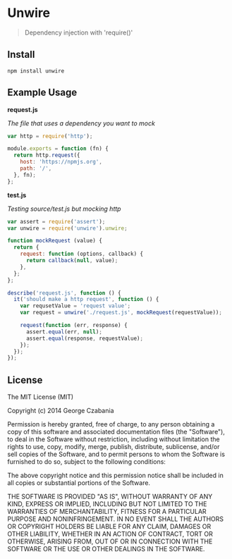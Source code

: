 # Unwire

> Dependency injection with 'require()'

## Install

```
npm install unwire
```

## Example Usage

**request.js**

*The file that uses a dependency you want to mock*

```javascript
var http = require('http');

module.exports = function (fn) {
  return http.request({
    host: 'https://npmjs.org',
    path: '/',
  }, fn);
};
```

**test.js**

*Testing source/test.js but mocking http*

```javascript
var assert = require('assert');
var unwire = require('unwire').unwire;

function mockRequest (value) {
  return {
    request: function (options, callback) {
      return callback(null, value);
    },
  };
};

describe('request.js', function () {
  it('should make a http request', function () {
    var requsetValue = 'request value';
    var request = unwire('./request.js', mockRequest(requestValue));

    request(function (err, response) {
      assert.equal(err, null);
      assert.equal(response, requestValue);
    });
  });
});
```

## License

The MIT License (MIT)

Copyright (c) 2014 George Czabania

Permission is hereby granted, free of charge, to any person obtaining a copy
of this software and associated documentation files (the "Software"), to deal
in the Software without restriction, including without limitation the rights
to use, copy, modify, merge, publish, distribute, sublicense, and/or sell
copies of the Software, and to permit persons to whom the Software is
furnished to do so, subject to the following conditions:

The above copyright notice and this permission notice shall be included in
all copies or substantial portions of the Software.

THE SOFTWARE IS PROVIDED "AS IS", WITHOUT WARRANTY OF ANY KIND, EXPRESS OR
IMPLIED, INCLUDING BUT NOT LIMITED TO THE WARRANTIES OF MERCHANTABILITY,
FITNESS FOR A PARTICULAR PURPOSE AND NONINFRINGEMENT. IN NO EVENT SHALL THE
AUTHORS OR COPYRIGHT HOLDERS BE LIABLE FOR ANY CLAIM, DAMAGES OR OTHER
LIABILITY, WHETHER IN AN ACTION OF CONTRACT, TORT OR OTHERWISE, ARISING FROM,
OUT OF OR IN CONNECTION WITH THE SOFTWARE OR THE USE OR OTHER DEALINGS IN
THE SOFTWARE.
